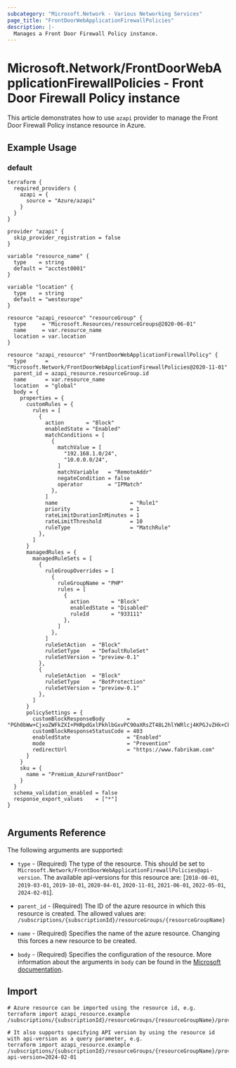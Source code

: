 ```yaml
---
subcategory: "Microsoft.Network - Various Networking Services"
page_title: "FrontDoorWebApplicationFirewallPolicies"
description: |-
  Manages a Front Door Firewall Policy instance.
---
```


# Microsoft.Network/FrontDoorWebApplicationFirewallPolicies - Front Door Firewall Policy instance

This article demonstrates how to use `azapi` provider to manage the Front Door Firewall Policy instance resource in Azure.

## Example Usage

### default

```hcl
terraform {
  required_providers {
    azapi = {
      source = "Azure/azapi"
    }
  }
}

provider "azapi" {
  skip_provider_registration = false
}

variable "resource_name" {
  type    = string
  default = "acctest0001"
}

variable "location" {
  type    = string
  default = "westeurope"
}

resource "azapi_resource" "resourceGroup" {
  type     = "Microsoft.Resources/resourceGroups@2020-06-01"
  name     = var.resource_name
  location = var.location
}

resource "azapi_resource" "FrontDoorWebApplicationFirewallPolicy" {
  type      = "Microsoft.Network/FrontDoorWebApplicationFirewallPolicies@2020-11-01"
  parent_id = azapi_resource.resourceGroup.id
  name      = var.resource_name
  location  = "global"
  body = {
    properties = {
      customRules = {
        rules = [
          {
            action       = "Block"
            enabledState = "Enabled"
            matchConditions = [
              {
                matchValue = [
                  "192.168.1.0/24",
                  "10.0.0.0/24",
                ]
                matchVariable   = "RemoteAddr"
                negateCondition = false
                operator        = "IPMatch"
              },
            ]
            name                       = "Rule1"
            priority                   = 1
            rateLimitDurationInMinutes = 1
            rateLimitThreshold         = 10
            ruleType                   = "MatchRule"
          },
        ]
      }
      managedRules = {
        managedRuleSets = [
          {
            ruleGroupOverrides = [
              {
                ruleGroupName = "PHP"
                rules = [
                  {
                    action       = "Block"
                    enabledState = "Disabled"
                    ruleId       = "933111"
                  },
                ]
              },
            ]
            ruleSetAction  = "Block"
            ruleSetType    = "DefaultRuleSet"
            ruleSetVersion = "preview-0.1"
          },
          {
            ruleSetAction  = "Block"
            ruleSetType    = "BotProtection"
            ruleSetVersion = "preview-0.1"
          },
        ]
      }
      policySettings = {
        customBlockResponseBody       = "PGh0bWw+CjxoZWFkZXI+PHRpdGxlPkhlbGxvPC90aXRsZT48L2hlYWRlcj4KPGJvZHk+CkhlbGxvIHdvcmxkCjwvYm9keT4KPC9odG1sPg=="
        customBlockResponseStatusCode = 403
        enabledState                  = "Enabled"
        mode                          = "Prevention"
        redirectUrl                   = "https://www.fabrikam.com"
      }
    }
    sku = {
      name = "Premium_AzureFrontDoor"
    }
  }
  schema_validation_enabled = false
  response_export_values    = ["*"]
}


```



## Arguments Reference

The following arguments are supported:

* `type` - (Required) The type of the resource. This should be set to `Microsoft.Network/FrontDoorWebApplicationFirewallPolicies@api-version`. The available api-versions for this resource are: [`2018-08-01`, `2019-03-01`, `2019-10-01`, `2020-04-01`, `2020-11-01`, `2021-06-01`, `2022-05-01`, `2024-02-01`].

* `parent_id` - (Required) The ID of the azure resource in which this resource is created. The allowed values are:  
  `/subscriptions/{subscriptionId}/resourceGroups/{resourceGroupName}`

* `name` - (Required) Specifies the name of the azure resource. Changing this forces a new resource to be created.

* `body` - (Required) Specifies the configuration of the resource. More information about the arguments in `body` can be found in the [Microsoft documentation](https://learn.microsoft.com/en-us/azure/templates/Microsoft.Network/FrontDoorWebApplicationFirewallPolicies?pivots=deployment-language-terraform).

## Import

 ```shell
 # Azure resource can be imported using the resource id, e.g.
 terraform import azapi_resource.example /subscriptions/{subscriptionId}/resourceGroups/{resourceGroupName}/providers/Microsoft.Network/FrontDoorWebApplicationFirewallPolicies/{resourceName}
 
 # It also supports specifying API version by using the resource id with api-version as a query parameter, e.g.
 terraform import azapi_resource.example /subscriptions/{subscriptionId}/resourceGroups/{resourceGroupName}/providers/Microsoft.Network/FrontDoorWebApplicationFirewallPolicies/{resourceName}?api-version=2024-02-01
 ```

